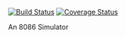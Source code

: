 [![Build Status](https://github.com/mnbjhu/rusty_8086/actions/workflows/rust.yml/badge.svg)]()
[![Coverage Status](https://coveralls.io/repos/github/mnbjhu/rusty_8086/badge.png?branch=master)](https://coveralls.io/github/mnbjhu/rusty_8086?branch=master)

An 8086 Simulator
